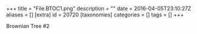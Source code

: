 +++
title = "File:BTOC1.png"
description = ""
date = 2016-04-05T23:10:27Z
aliases = []
[extra]
id = 20720
[taxonomies]
categories = []
tags = []
+++

Brownian Tree #2
